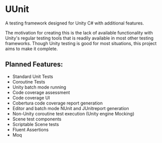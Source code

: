 # UUnit
A testing framework designed for Unity C# with additional features.

The motivation for creating this is the lack of available functionality with Unity's regular testing tools that is readily available in most other testing frameworks. Though Unity testing is good for most situations, this project aims to make it complete.  

## Planned Features:
-	Standard Unit Tests
-	Coroutine Tests
-	Unity batch mode running
-	Code coverage assessment
-	Code coverage UI 
-	Cobertura code coverage report generation 
-	Editor and batch mode NUnit and JUnitreport generation 
-	Non-Unity coroutine test execution (Unity engine Mocking)
-	Scene test components
-	Scriptable Scene tests
-	Fluent Assertions 
-	Moq
